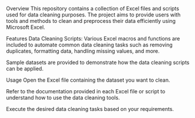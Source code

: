 Overview
This repository contains a collection of Excel files and scripts used for data cleaning purposes. The project aims to provide users with tools and methods to clean and preprocess their data efficiently using Microsoft Excel.

Features
Data Cleaning Scripts: Various Excel macros and functions are included to automate common data cleaning tasks such as removing duplicates, formatting data, handling missing values, and more.

Sample datasets are provided to demonstrate how the data cleaning scripts can be applied.




Usage
Open the Excel file containing the dataset you want to clean.

Refer to the documentation provided in each Excel file or script to understand how to use the data cleaning tools.

Execute the desired data cleaning tasks based on your requirements.
